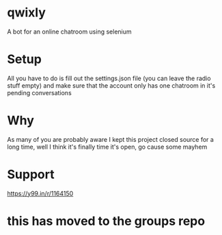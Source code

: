 # qwixly
A bot for an online chatroom using selenium


# Setup
All you have to do is fill out the settings.json file (you can leave the radio stuff empty) and make sure that the account only has one chatroom in it's pending conversations


# Why
As many of you are probably aware I kept this project closed source for a long time, well I think it's finally time it's open, go cause some mayhem

# Support
https://y99.in/r/1164150

# this has moved to the groups repo